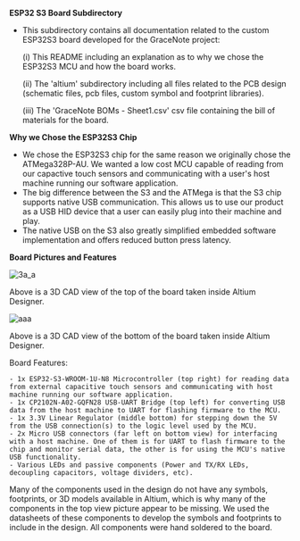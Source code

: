 **ESP32 S3 Board Subdirectory**

- This subdirectory contains all documentation related to the custom ESP32S3 board developed for the GraceNote project:

	(i) This README including an explanation as to why we chose the ESP32S3 MCU and how the board works.

	(ii) The 'altium' subdirectory including all files related to the PCB design (schematic files, pcb files, custom symbol and footprint libraries).

	(iii) The 'GraceNote BOMs - Sheet1.csv' csv file containing the bill of materials for the board.

**Why we Chose the ESP32S3 Chip**

- We chose the ESP32S3 chip for the same reason we originally chose the ATMega328P-AU. We wanted a low cost MCU capable of reading from our capactive touch sensors and communicating with a user's host machine running our software application.
- The big difference between the S3 and the ATMega is that the S3 chip supports native USB communication. This allows us to use our product as a USB HID device that a user can easily plug into their machine and play.
- The native USB on the S3 also greatly simplified embedded software implementation and offers reduced button press latency. 

**Board Pictures and Features**

![3a_a](https://github.com/pink10000/GraceNote/assets/121917210/f9c2f3a8-0c66-44c9-9e0b-44a50a75554d)


Above is a 3D CAD view of the top of the board taken inside Altium Designer.

![aaa](https://github.com/pink10000/GraceNote/assets/121917210/84de3a79-7e34-4a60-8732-f87869e079a2)

Above is a 3D CAD view of the bottom of the board taken inside Altium Designer.


Board Features:

	- 1x ESP32-S3-WROOM-1U-N8 Microcontroller (top right) for reading data from external capacitive touch sensors and communicating with host machine running our software application.
	- 1x CP2102N-A02-GQFN28 USB-UART Bridge (top left) for converting USB data from the host machine to UART for flashing firmware to the MCU.
	- 1x 3.3V Linear Regulator (middle bottom) for stepping down the 5V from the USB connection(s) to the logic level used by the MCU.
	- 2x Micro USB connectors (far left on bottom view) for interfacing with a host machine. One of them is for UART to flash firmware to the chip and monitor serial data, the other is for using the MCU's native USB functionality.
	- Various LEDs and passive components (Power and TX/RX LEDs, decoupling capacitors, voltage dividers, etc).

Many of the components used in the design do not have any symbols, footprints, or 3D models available in Altium, which is why many of the components in the top view picture appear to be missing. We used the datasheets of these components to develop the symbols and footprints to include in the design. All components were hand soldered to the board.
